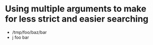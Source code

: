# Using multiple arguments to make for less strict and easier searching

* /tmp/foo/baz/bar
* j foo bar
